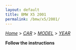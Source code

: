 ```yaml
---
layout: default
title: BMW X5 2001
permalink: /bmw/x5/2001/
---
```

[*Home*](/) > [*CAR*](/car/) > [*MODEL*](/car/model/) > [*YEAR*](/car/model/year/)

**Follow the instructions**